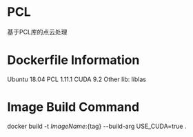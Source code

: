 # PCL
基于PCL库的点云处理

# Dockerfile Information
Ubuntu 18.04
PCL 1.11.1
CUDA 9.2
Other lib: liblas

# Image Build Command
docker build -t ${ImageName}:${tag} --build-arg USE_CUDA=true .
